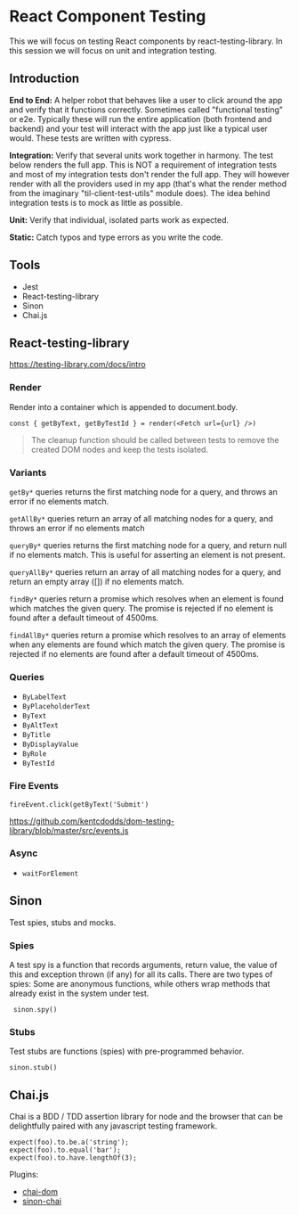 # React Component Testing

This we will focus on testing React components by react-testing-library. In this session we will focus on unit and integration testing.

## Introduction

**End to End:** A helper robot that behaves like a user to click around the app and verify that it functions correctly. Sometimes called "functional testing" or e2e.
Typically these will run the entire application (both frontend and backend) and your test will interact with the app just like a typical user would. These tests are written with cypress.

**Integration:** Verify that several units work together in harmony.
The test below renders the full app. This is NOT a requirement of integration tests and most of my integration tests don't render the full app. They will however render with all the providers used in my app (that's what the render method from the imaginary "til-client-test-utils" module does). The idea behind integration tests is to mock as little as possible.

**Unit:** Verify that individual, isolated parts work as expected.

**Static:** Catch typos and type errors as you write the code.

## Tools
- Jest
- React-testing-library
- Sinon
- Chai.js

## React-testing-library

https://testing-library.com/docs/intro

### Render

Render into a container which is appended to document.body.

```
const { getByText, getByTestId } = render(<Fetch url={url} />)
```

> The cleanup function should be called between tests to remove the created DOM nodes and keep the tests isolated.

### Variants
```getBy*``` queries returns the first matching node for a query, and throws an error if no elements match.

```getAllBy*``` queries return an array of all matching nodes for a query, and throws an error if no elements match

```queryBy*``` queries returns the first matching node for a query, and return null if no elements match. This is useful for asserting an element is not present.

```queryAllBy*``` queries return an array of all matching nodes for a query, and return an empty array ([]) if no elements match.

```findBy*``` queries return a promise which resolves when an element is found which matches the given query. The promise is rejected if no element is found after a default timeout of 4500ms.

```findAllBy*``` queries return a promise which resolves to an array of elements when any elements are found which match the given query. The promise is rejected if no elements are found after a default timeout of 4500ms.

### Queries
 - ```ByLabelText```
 - ```ByPlaceholderText```
 - ```ByText```
 - ```ByAltText```
 - ```ByTitle```
 - ```ByDisplayValue```
 - ```ByRole```
 - ```ByTestId```

### Fire Events

```
fireEvent.click(getByText('Submit')
```

https://github.com/kentcdodds/dom-testing-library/blob/master/src/events.js

### Async
- ```waitForElement```

## Sinon
Test spies, stubs and mocks.

### Spies
 A test spy is a function that records arguments, return value, the value of this and exception thrown (if any) for all its calls. There are two types of spies: Some are anonymous functions, while others wrap methods that already exist in the system under test.

```
 sinon.spy()
```

 ### Stubs
 Test stubs are functions (spies) with pre-programmed behavior.

 ```
 sinon.stub()
 ```

 ## Chai.js

 Chai is a BDD / TDD assertion library for node and the browser that can be delightfully paired with any javascript testing framework.

```
expect(foo).to.be.a('string');
expect(foo).to.equal('bar');
expect(foo).to.have.lengthOf(3);
```

Plugins:
- [chai-dom](https://www.npmjs.com/package/chai-dom)
- [sinon-chai](https://github.com/domenic/sinon-chai)

